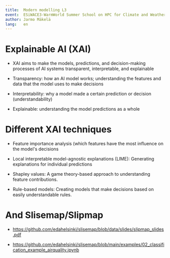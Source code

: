 ```yaml
---
title:  Modern modelling L3
event:  ESiWACE3-WarmWorld Summer School on HPC for Climate and Weather Applications
author: Jarmo Mäkelä
lang:   en
---
```


# Explainable AI (XAI)

- XAI aims to make the models, predictions, and decision-making processes of AI systems transparent, interpretable, and explainable

- Transparency: how an AI model works; understanding the features and data that the model uses to make decisions

- Interpretability: why a model made a certain prediction or decision (understandability)

- Explainable: understanding the model predictions as a whole

# Different XAI techniques

- Feature importance analysis (which features have the most influence on the model's decisions

- Local interpretable model-agnostic explanations (LIME): Generating explanations for individual predictions

- Shapley values: A game theory-based approach to understanding feature contributions.

- Rule-based models: Creating models that make decisions based on easily understandable rules.

# And Slisemap/Slipmap

- https://github.com/edahelsinki/slisemap/blob/data/slides/slipmap_slides.pdf

- https://github.com/edahelsinki/slisemap/blob/main/examples/02_classification_example_airquality.ipynb